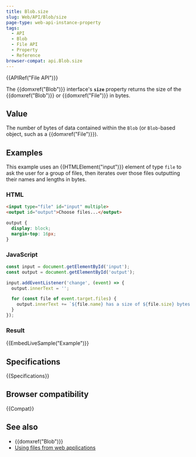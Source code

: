```yaml
---
title: Blob.size
slug: Web/API/Blob/size
page-type: web-api-instance-property
tags:
  - API
  - Blob
  - File API
  - Property
  - Reference
browser-compat: api.Blob.size
---
```

{{APIRef("File API")}}

The {{domxref("Blob")}} interface's **`size`** property returns
the size of the {{domxref("Blob")}} or {{domxref("File")}} in bytes.

## Value

The number of bytes of data contained within the `Blob` (or
`Blob`-based object, such as a {{domxref("File")}}).

## Examples

This example uses an {{HTMLElement("input")}} element of type `file` to ask
the user for a group of files, then iterates over those files outputting their names and
lengths in bytes.

### HTML

```html
<input type="file" id="input" multiple>
<output id="output">Choose files...</output>
```

```css hidden
output {
  display: block;
  margin-top: 16px;
}
```

### JavaScript

```js
const input = document.getElementById('input');
const output = document.getElementById('output');

input.addEventListener('change', (event) => {
  output.innerText = '';

  for (const file of event.target.files) {
    output.innerText += `${file.name} has a size of ${file.size} bytes.\n`;
  }
});
```

### Result

{{EmbedLiveSample("Example")}}

## Specifications

{{Specifications}}

## Browser compatibility

{{Compat}}

## See also

- {{domxref("Blob")}}
- [Using files from web applications](/en-US/docs/Web/API/File/Using_files_from_web_applications)
